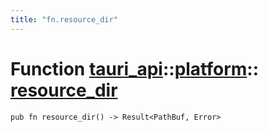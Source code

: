 ```yaml
---
title: "fn.resource_dir"
---
```


# Function [tauri_api](/docs/api/rust/tauri_api/../index.html)::​[platform](/docs/api/rust/tauri_api/index.html)::​[resource_dir](/docs/api/rust/tauri_api/)

    pub fn resource_dir() -> Result<PathBuf, Error>
